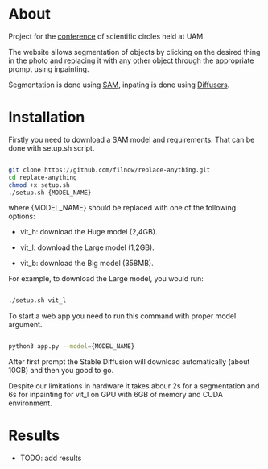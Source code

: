 # About

Project for the [conference](https://amu.edu.pl/wiadomosci/events/dzien-kol-naukowych) of scientific circles held at UAM.

The website allows segmentation of objects by clicking on the desired thing in the photo and replacing it with any other object through the appropriate prompt using inpainting.

Segmentation is done using [SAM](https://github.com/facebookresearch/segment-anything), inpating is done using [Diffusers](https://github.com/huggingface/diffusers).

# Installation 

Firstly you need to download a SAM model and requirements.
That can be done with setup.sh script.

```bash

git clone https://github.com/filnow/replace-anything.git
cd replace-anything
chmod +x setup.sh
./setup.sh {MODEL_NAME}

```
where {MODEL_NAME} should be replaced with one of the following options:

* vit_h: download the Huge model (2,4GB).

* vit_l: download the Large model (1,2GB).

* vit_b: download the Big model (358MB).

For example, to download the Large model, you would run:

```bash

./setup.sh vit_l

```
To start a web app you need to run this command with proper model argument.

```bash

python3 app.py --model={MODEL_NAME}

```

After first prompt the Stable Diffusion will download automatically (about 10GB) and then you good to go.

Despite our limitations in hardware it takes abour 2s for a segmentation and 6s for inpainting for vit_l on GPU with 6GB of memory and CUDA environment.

# Results

* TODO: add results


